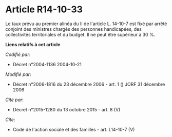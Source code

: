 # Article R14-10-33

Le taux prévu au premier alinéa du II de l'article L. 14-10-7 est fixé par arrêté conjoint des ministres chargés des
personnes handicapées, des collectivités territoriales et du budget. Il ne peut être supérieur à 30 %.

**Liens relatifs à cet article**

_Codifié par_:

  - Décret n°2004-1136 2004-10-21

_Modifié par_:

  - Décret n°2006-1816 du 23 décembre 2006 - art. 1 () JORF 31 décembre 2006

_Cité par_:

  - Décret n°2015-1280 du 13 octobre 2015 - art. 8 (V)

_Cite_:

  - Code de l'action sociale et des familles - art. L14-10-7 (V)
